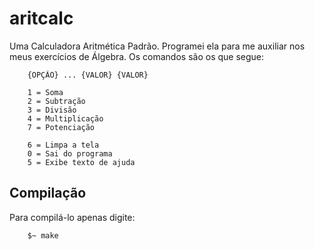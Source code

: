 # aritcalc

Uma Calculadora Aritmética Padrão. Programei ela para me auxiliar nos meus exercícios de Álgebra. Os comandos
são os que segue:

```
    {OPÇÃO} ... {VALOR} {VALOR}

    1 = Soma
    2 = Subtração
    3 = Divisão
    4 = Multiplicação
    7 = Potenciação

    6 = Limpa a tela
    0 = Sai do programa
    5 = Exibe texto de ajuda
```

## Compilação
Para compilá-lo apenas digite: 
```sh
	$~ make 
```
